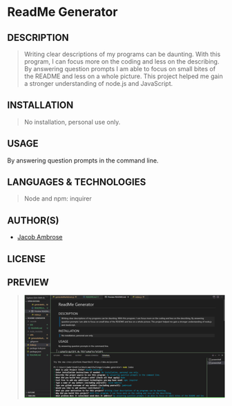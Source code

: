# ReadMe Generator

## DESCRIPTION

> Writing clear descriptions of my programs can be daunting.
> With this program, I can focus more on the coding and less on the describing.
> By answering question prompts I am able to focus on small bites of the README and less on a whole picture.
> This project helped me gain a stronger understanding of node.js and JavaScript.

## INSTALLATION

> No installation, personal use only.

## USAGE

By answering question prompts in the command line.

## LANGUAGES & TECHNOLOGIES

> Node and npm: inquirer

## AUTHOR(S)

>

- [Jacob Ambrose](https://www.github.com/jambrose0)
  >

## LICENSE

>

## PREVIEW

> ![Screenshot of Usage](/img/screenshot.png)
